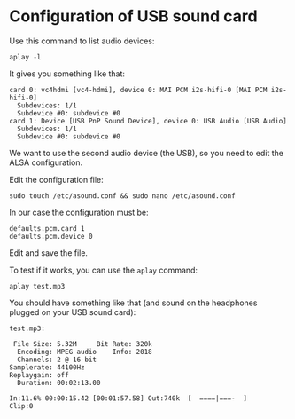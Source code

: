 # Configuration of USB sound card

Use this command to list audio devices:
```
aplay -l
```
It gives you something like that:
```
card 0: vc4hdmi [vc4-hdmi], device 0: MAI PCM i2s-hifi-0 [MAI PCM i2s-hifi-0]
  Subdevices: 1/1
  Subdevice #0: subdevice #0
card 1: Device [USB PnP Sound Device], device 0: USB Audio [USB Audio]
  Subdevices: 1/1
  Subdevice #0: subdevice #0
```
We want to use the second audio device (the USB), so you need to edit the ALSA configuration.

Edit the configuration file:
```
sudo touch /etc/asound.conf && sudo nano /etc/asound.conf
```
In our case the configuration must be:
```
defaults.pcm.card 1
defaults.pcm.device 0
```
Edit and save the file.

To test if it works, you can use the `aplay` command:
```
aplay test.mp3
```

You should have something like that (and sound on the headphones plugged on your USB sound card):
```
test.mp3:

 File Size: 5.32M     Bit Rate: 320k
  Encoding: MPEG audio    Info: 2018
  Channels: 2 @ 16-bit
Samplerate: 44100Hz
Replaygain: off
  Duration: 00:02:13.00

In:11.6% 00:00:15.42 [00:01:57.58] Out:740k  [  ====|===-  ]        Clip:0
```

